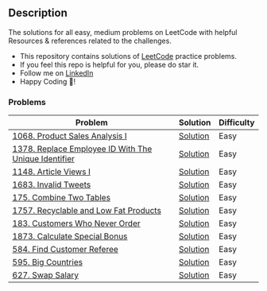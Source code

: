 ## Description
The solutions for all easy, medium problems on LeetCode with helpful Resources & references related to the challenges.

- This repository contains solutions of [LeetCode](https://leetcode.com) practice problems.
- If you feel this repo is helpful for you, please do star it.
- Follow me on [LinkedIn](https://www.linkedin.com/in/priyank-goswami-711495247)
- Happy Coding 🥳!


### Problems
| Problem | Solution | Difficulty |
|--|--|--|
| [1068. Product Sales Analysis I](https://leetcode.com/problems/product-sales-analysis-i/) | [Solution](https://github.com/CodeWithPriyank/leetcode_solutions/blob/main/MYSQL/1068.%20Product%20Sales%20Analysis%20I.sql) | Easy |
| [1378. Replace Employee ID With The Unique Identifier](https://leetcode.com/problems/replace-employee-id-with-the-unique-identifier/) | [Solution](https://github.com/CodeWithPriyank/leetcode_solutions/blob/main/MYSQL/1378.%20Replace%20Employee%20ID%20With%20The%20Unique%20Identifier.sql) | Easy |
| [1148. Article Views I](https://leetcode.com/problems/article-views-i/) | [Solution](https://github.com/CodeWithPriyank/leetcode_solutions/blob/main/MYSQL/1148.%20Article%20Views%20I.sql) | Easy |
| [1683. Invalid Tweets](https://leetcode.com/problems/invalid-tweets/) | [Solution](https://github.com/CodeWithPriyank/leetcode_solutions/blob/main/MYSQL/1683.%20Invalid%20Tweets.sql) | Easy |
| [175. Combine Two Tables](https://leetcode.com/problems/combine-two-tables/) | [Solution](https://github.com/CodeWithPriyank/leetcode_solutions/blob/main/MYSQL/175.%20Combine%20Two%20Tables.sql) | Easy |
| [1757. Recyclable and Low Fat Products](https://leetcode.com/problems/recyclable-and-low-fat-products/) | [Solution](https://github.com/CodeWithPriyank/leetcode_solutions/blob/main/MYSQL/1757.%20Recyclable%20and%20Low%20Fat%20Products.sql) | Easy |
| [183. Customers Who Never Order](https://leetcode.com/problems/customers-who-never-order/) | [Solution](https://github.com/CodeWithPriyank/leetcode_solutions/blob/main/MYSQL/183.%20Customers%20Who%20Never%20Order.sql) | Easy |
| [1873. Calculate Special Bonus](https://leetcode.com/problems/calculate-special-bonus/) | [Solution](https://github.com/CodeWithPriyank/leetcode_solutions/blob/main/MYSQL/1873.%20Calculate%20Special%20Bonus.sql) | Easy |
| [584. Find Customer Referee](https://leetcode.com/problems/find-customer-referee/) | [Solution](https://github.com/CodeWithPriyank/leetcode_solutions/blob/main/MYSQL/584.%20Find%20Customer%20Referee.sql) | Easy |
| [595. Big Countries](https://leetcode.com/problems/big-countries/) | [Solution](https://github.com/CodeWithPriyank/leetcode_solutions/blob/main/MYSQL/595.%20Big%20Countries.sql) | Easy |
| [627. Swap Salary](https://leetcode.com/problems/swap-salary/) | [Solution](https://github.com/CodeWithPriyank/leetcode_solutions/blob/main/MYSQL/627.%20Swap%20Salary.sql) | Easy |
